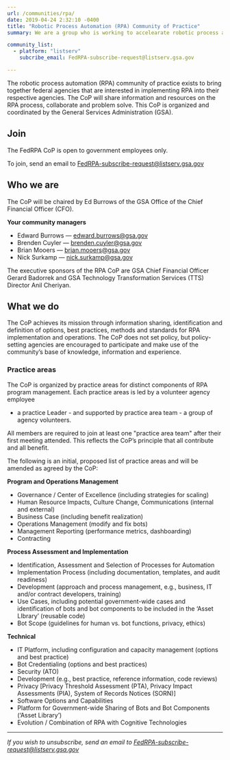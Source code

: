 ```yaml
---
url: /communities/rpa/
date: 2019-04-24 2:32:10 -0400
title: "Robotic Process Automation (RPA) Community of Practice"
summary: We are a group who is working to accelearate robotic process automation (RPA) adoption in the federal government.

community_list:
  - platform: "listserv"
    subcribe_email: FedRPA-subscribe-request@listserv.gsa.gov

---
```


The robotic process automation (RPA) community of practice exists to bring together federal agencies that are interested in implementing RPA into their respective agencies. The CoP will share information and resources on the RPA process, collaborate and problem solve. This CoP is organized and coordinated by the General Services Administration (GSA).

## Join

The FedRPA CoP is open to government employees only.

To join, send an email to [FedRPA-subscribe-request@listserv.gsa.gov](mailto:FedRPA-subscribe-request@listserv.gsa.gov)


## Who we are

The CoP will be chaired by Ed Burrows of the GSA Office of the Chief Financial Officer (CFO).

**Your community managers**

- Edward Burrows — [edward.burrows@gsa.gov](mailto:edward.burrows@gsa.gov)
- Brenden Cuyler — [brenden.cuyler@gsa.gov](mailto:brenden.cuyler@gsa.gov)
- Brian Mooers — [brian.mooers@gsa.gov](mailto:brian.mooers@gsa.gov)
- Nick Surkamp — [nick.surkamp@gsa.gov](mailto:nick.surkamp@gsa.gov)

The executive sponsors of the RPA CoP are GSA Chief Financial Officer Gerard Badorrek and GSA Technology Transformation Services (TTS) Director Anil Cheriyan.


## What we do

The CoP achieves its mission through information sharing, identification and definition of options, best practices, methods and standards for RPA implementation and operations. The CoP does not set policy, but policy-setting agencies are encouraged to participate and make use of the community’s base of knowledge, information and experience.

### Practice areas

The CoP is organized by practice areas for distinct components of RPA program management. Each practice areas is led by a volunteer agency employee
- a practice Leader - and supported by practice area team - a group of agency volunteers.

All members are required to join at least one "practice area team" after their first meeting attended. This reflects the CoP’s principle that all contribute and all benefit.

The following is an initial, proposed list of practice areas and will be amended as agreed by the CoP:

**Program and Operations Management**

- Governance / Center of Excellence (including strategies for scaling)
- Human Resource Impacts, Culture Change, Communications (internal and external)
- Business Case (including benefit realization)
- Operations Management (modify and fix bots)
- Management Reporting (performance metrics, dashboarding)
- Contracting

**Process Assessment and Implementation**

- Identification, Assessment and Selection of Processes for Automation
- Implementation Process (including documentation, templates, and audit readiness)
- Development (approach and process management, e.g.,  business, IT and/or contract developers, training)
- Use Cases, including potential government-wide cases and identification of bots and bot components to be included in the ‘Asset LIbrary’ (reusable code)
- Bot Scope (guidelines for human vs. bot functions, privacy, ethics)

**Technical**

- IT Platform, including configuration and capacity management (options and best practice)
- Bot Credentialing (options and best practices)
- Security (ATO)
- Development (e.g.,  best practice, reference information, code reviews)
- Privacy [Privacy Threshold Assessment (PTA), Privacy Impact Assessments (PIA), System of Records Notices (SORN)]
- Software Options and Capabilities
- Platform for Government-wide Sharing of Bots and Bot Components (‘Asset Library’)
- Evolution / Combination of RPA with Cognitive Technologies

---

_If you wish to unsubscribe, send an email to [FedRPA-subscribe-request@listserv.gsa.gov](mailto:FedRPA-subscribe-request@listserv.gsa.gov)_

